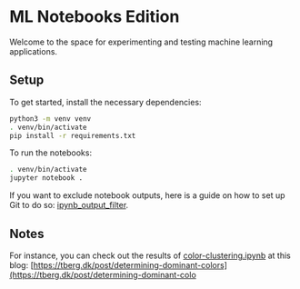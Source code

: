 ML Notebooks Edition
==========================

Welcome to the space for experimenting and testing machine learning applications.

Setup
-----

To get started, install the necessary dependencies:

```bash
python3 -m venv venv
. venv/bin/activate
pip install -r requirements.txt
```

To run the notebooks:

```bash
. venv/bin/activate
jupyter notebook .
```

If you want to exclude notebook outputs, here is a guide on how to set up Git to do so: [ipynb_output_filter](https://github.com/toobaz/ipynb_output_filter).

Notes
-----
For instance, you can check out the results of [color-clustering.ipynb](color-clustering.ipynb) at this blog: [https://tberg.dk/post/determining-dominant-colors](https://tberg.dk/post/determining-dominant-colo
